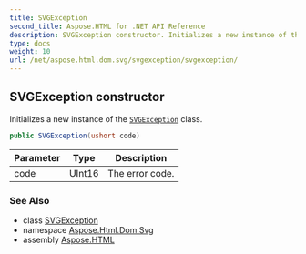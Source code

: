 ```yaml
---
title: SVGException
second_title: Aspose.HTML for .NET API Reference
description: SVGException constructor. Initializes a new instance of the SVGException class
type: docs
weight: 10
url: /net/aspose.html.dom.svg/svgexception/svgexception/
---
```

## SVGException constructor

Initializes a new instance of the [`SVGException`](../) class.

```csharp
public SVGException(ushort code)
```

| Parameter | Type | Description |
| --- | --- | --- |
| code | UInt16 | The error code. |

### See Also

* class [SVGException](../)
* namespace [Aspose.Html.Dom.Svg](../../../aspose.html.dom.svg/)
* assembly [Aspose.HTML](../../../)
